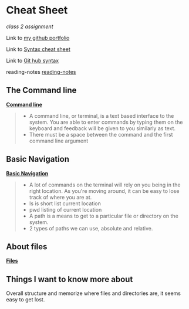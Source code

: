 # Cheat Sheet

*class 2 assignment*

Link to [my github portfolio](https://github.com/burdolski/reading-notes)

Link to [Syntax cheat sheet](https://www.markdownguide.org/cheat-sheet/)

Link to [Git hub syntax](https://docs.github.com/en/get-started/writing-on-github/getting-started-with-writing-and-formatting-on-github/basic-writing-and-formatting-syntax)

reading-notes [reading-notes](https://github.com/burdolski/reading-notes/blob/main/README.md)
 
The Command line
-
[**Command line**](https://ryanstutorials.net/linuxtutorial/commandline.php)
> - A command line, or terminal, is a text based interface to the system. You are able to enter commands by typing them on the keyboard and feedback will be given to you similarly as text.
> - There must be a space between the command and the first command line argument 



Basic Navigation
-
[**Basic Navigation**](https://ryanstutorials.net/linuxtutorial/navigation.php)
> - A lot of commands on the terminal will rely on you being in the right location. As you're moving around, it can be easy to lose track of where you are at.  
> - ls is short list current location
> - pwd listing of current location
> - A path is a means to get to a particular file or directory on the system.
> - 2 types of paths we can use, absolute and relative.
   
About files
-
[**Files**](https://ryanstutorials.net/linuxtutorial/aboutfiles.php)


## Things I want to know more about

Overall structure and memorize where files and directories are, it seems easy to get lost.
